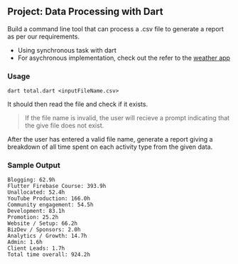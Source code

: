 ## Project: Data Processing with Dart

Build a command line tool that can process a .csv file to generate a report as per our requirements.

* Using synchronous task with dart 
* For asychronous implementation, check out the refer to the [weather app](https://github.com/gsbakshi/weather_app)

### Usage

```
dart total.dart <inputFileName.csv>
```

It should then read the file and check if it exists.

> If the file name is invalid, the user will recieve a prompt 
> indicating that the give file does not exist.

After the user has entered a valid file name, generate a report giving a breakdown of all time spent on each activity type from the given data.

### Sample Output

```
Blogging: 62.9h
Flutter Firebase Course: 393.9h
Unallocated: 52.4h
YouTube Production: 166.0h
Community engagement: 54.5h
Development: 83.1h
Promotion: 25.2h
Website / Setup: 66.2h
BizDev / Sponsors: 2.0h
Analytics / Growth: 14.7h
Admin: 1.6h
Client Leads: 1.7h
Total time overall: 924.2h
```
